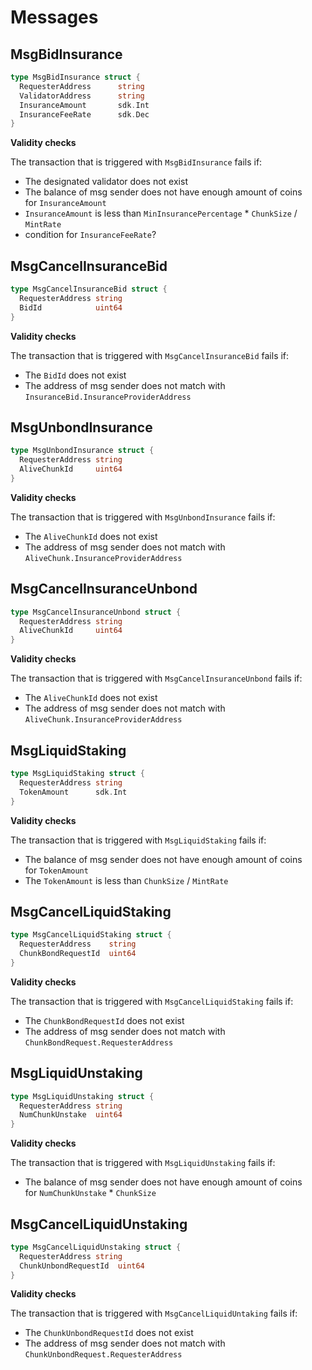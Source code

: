 <!-- order: 4 -->

# Messages

## MsgBidInsurance

```go
type MsgBidInsurance struct {
  RequesterAddress      string
  ValidatorAddress      string
  InsuranceAmount       sdk.Int
  InsuranceFeeRate      sdk.Dec
}
```

**Validity checks**

The transaction that is triggered with `MsgBidInsurance` fails if:

- The designated validator does not exist
- The balance of msg sender does not have enough amount of coins for `InsuranceAmount`
- `InsuranceAmount` is less than `MinInsurancePercentage` * `ChunkSize` / `MintRate`
- condition for `InsuranceFeeRate`?

## MsgCancelInsuranceBid

```go
type MsgCancelInsuranceBid struct {
  RequesterAddress string
  BidId            uint64
}
```

**Validity checks**

The transaction that is triggered with `MsgCancelInsuranceBid` fails if:

- The `BidId` does not exist
- The address of msg sender does not match with `InsuranceBid.InsuranceProviderAddress`

## MsgUnbondInsurance

```go
type MsgUnbondInsurance struct {
  RequesterAddress string
  AliveChunkId     uint64
}
```

**Validity checks**

The transaction that is triggered with `MsgUnbondInsurance` fails if:

- The `AliveChunkId` does not exist
- The address of msg sender does not match with `AliveChunk.InsuranceProviderAddress`

## MsgCancelInsuranceUnbond

```go
type MsgCancelInsuranceUnbond struct {
  RequesterAddress string
  AliveChunkId     uint64
}
```

**Validity checks**

The transaction that is triggered with `MsgCancelInsuranceUnbond` fails if:

- The `AliveChunkId` does not exist
- The address of msg sender does not match with `AliveChunk.InsuranceProviderAddress`

## MsgLiquidStaking

```go
type MsgLiquidStaking struct {
  RequesterAddress string
  TokenAmount      sdk.Int
}
```

**Validity checks**

The transaction that is triggered with `MsgLiquidStaking` fails if:

- The balance of msg sender does not have enough amount of coins for `TokenAmount`
- The `TokenAmount` is less than `ChunkSize` / `MintRate`

## MsgCancelLiquidStaking

```go
type MsgCancelLiquidStaking struct {
  RequesterAddress    string
  ChunkBondRequestId  uint64
}
```

**Validity checks**

The transaction that is triggered with `MsgCancelLiquidStaking` fails if:

- The `ChunkBondRequestId` does not exist
- The address of msg sender does not match with `ChunkBondRequest.RequesterAddress`

## MsgLiquidUnstaking

```go
type MsgLiquidUnstaking struct {
  RequesterAddress string
  NumChunkUnstake  uint64
}
```

**Validity checks**

The transaction that is triggered with `MsgLiquidUnstaking` fails if:

- The balance of msg sender does not have enough amount of coins for `NumChunkUnstake` * `ChunkSize`

## MsgCancelLiquidUnstaking

```go
type MsgCancelLiquidUnstaking struct {
  RequesterAddress string
  ChunkUnbondRequestId  uint64
}
```

**Validity checks**

The transaction that is triggered with `MsgCancelLiquidUntaking` fails if:

- The `ChunkUnbondRequestId` does not exist
- The address of msg sender does not match with `ChunkUnbondRequest.RequesterAddress`
